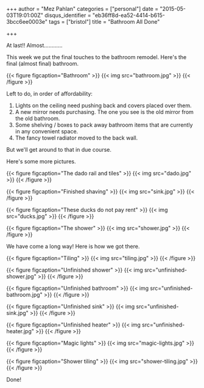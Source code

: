+++
author = "Mez Pahlan"
categories = ["personal"]
date = "2015-05-03T19:01:00Z"
disqus_identifier = "eb36ff8d-ea52-4414-b615-3bcc6ee0003e"
tags = ["bristol"]
title = "Bathroom All Done"

+++

At last!! Almost............

This week we put the final touches to the bathroom remodel. Here's the final (almost final) bathroom.

{{< figure figcaption="Bathroom" >}}
    {{< img src="bathroom.jpg" >}}
{{< /figure >}}

<!--more-->

Left to do, in order of affordability:

1. Lights on the ceiling need pushing back and covers placed over them.
2. A new mirror needs purchasing. The one you see is the old mirror from the old bathroom.
3. Some shelving / boxes to pack away bathroom items that are currently in any convenient space.
4. The fancy towel radiator moved to the back wall.

But we'll get around to that in due course.

Here's some more pictures.

{{< figure figcaption="The dado rail and tiles" >}}
    {{< img src="dado.jpg" >}}
{{< /figure >}}

{{< figure figcaption="Finished shaving" >}}
    {{< img src="sink.jpg" >}}
{{< /figure >}}

{{< figure figcaption="These ducks do not pay rent" >}}
    {{< img src="ducks.jpg" >}}
{{< /figure >}}

{{< figure figcaption="The shower" >}}
    {{< img src="shower.jpg" >}}
{{< /figure >}}

We have come a long way! Here is how we got there.

{{< figure figcaption="Tiling" >}}
    {{< img src="tiling.jpg" >}}
{{< /figure >}}

{{< figure figcaption="Unfinished shower" >}}
    {{< img src="unfinished-shower.jpg" >}}
{{< /figure >}}

{{< figure figcaption="Unfinished bathroom" >}}
    {{< img src="unfinished-bathroom.jpg" >}}
{{< /figure >}}

{{< figure figcaption="Unfinished sink" >}}
    {{< img src="unfinished-sink.jpg" >}}
{{< /figure >}}

{{< figure figcaption="Unfinished heater" >}}
    {{< img src="unfinished-heater.jpg" >}}
{{< /figure >}}

{{< figure figcaption="Magic lights" >}}
    {{< img src="magic-lights.jpg" >}}
{{< /figure >}}

{{< figure figcaption="Shower tiling" >}}
    {{< img src="shower-tiling.jpg" >}}
{{< /figure >}}

Done!
